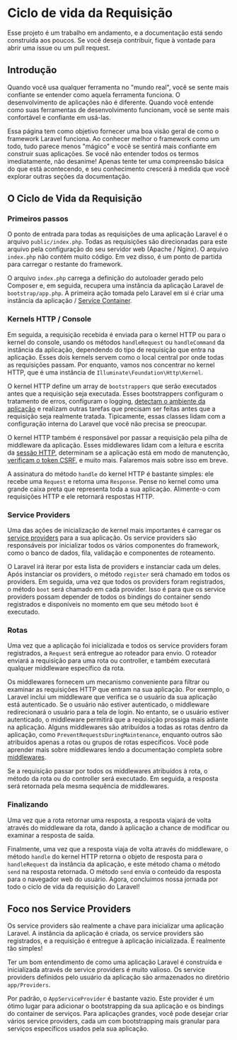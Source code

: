 # Ciclo de vida da Requisição

Esse projeto é um trabalho em andamento, e a documentação está sendo construída aos poucos. Se você deseja contribuir, fique à vontade para abrir uma issue ou um pull request.

## Introdução

Quando você usa qualquer ferramenta no "mundo real", você se sente mais confiante se entender como aquela ferramenta funciona. O desenvolvimento de aplicações não é diferente. Quando você entende como suas ferramentas de desenvolvimento funcionam, você se sente mais confortável e confiante em usá-las.

Essa página tem como objetivo fornecer uma boa visão geral de como o framework Laravel funciona. Ao conhecer melhor o framework como um todo, tudo parece menos "mágico" e você se sentirá mais confiante em construir suas aplicações. Se você não entender todos os termos imediatamente, não desanime! Apenas tente ter uma compreensão básica do que está acontecendo, e seu conhecimento crescerá à medida que você explorar outras seções da documentação.

## O Ciclo de Vida da Requisição

### Primeiros passos

O ponto de entrada para todas as requisições de uma aplicação Laravel é o arquivo `public/index.php`. Todas as requisições são direcionadas para este arquivo pela configuração do seu servidor web (Apache / Nginx). O arquivo `index.php` não contém muito código. Em vez disso, é um ponto de partida para carregar o restante do framework.

O arquivo `index.php` carrega a definição do autoloader gerado pelo Composer e, em seguida, recupera uma instância da aplicação Laravel de `bootstrap/app.php`. A primeira ação tomada pelo Laravel em si é criar uma instância da aplicação / <a href="/conceitos-de-arquitetura/service-container" target="_blank">Service Container</a>.

### Kernels HTTP / Console

Em seguida, a requisição recebida é enviada para o kernel HTTP ou para o kernel do console, usando os métodos `handleRequest` ou `handleCommand` da instância da aplicação, dependendo do tipo de requisição que entra na aplicação. Esses dois kernels servem como o local central por onde todas as requisições passam. Por enquanto, vamos nos concentrar no kernel HTTP, que é uma instância de `Illuminate\Foundation\Http\Kernel`.

O kernel HTTP define um array de `bootstrappers` que serão executados antes que a requisição seja executada. Esses bootstrappers configuram o tratamento de erros, configuram o logging, <a href="/primeiros-passos/configuracao#configuracao-de-ambiente" target="_blank">detectam o ambiente da aplicação</a> e realizam outras tarefas que precisam ser feitas antes que a requisição seja realmente tratada. Tipicamente, essas classes lidam com a configuração interna do Laravel que você não precisa se preocupar.

O kernel HTTP também é responsável por passar a requisição pela pilha de middleware da aplicação. Esses middlewares lidam com a leitura e escrita da <a href="/fundamentos/sessoes" target="_blank">sessão HTTP</a>, determinam se a aplicação está em modo de manutenção, <a href="/fundamentos/protecao-csrf" target="_blank">verificam o token CSRF</a>, e muito mais. Falaremos mais sobre isso em breve.

A assinatura do método `handle` do kernel HTTP é bastante simples: ele recebe uma `Request` e retorna uma `Response`. Pense no kernel como uma grande caixa preta que representa toda a sua aplicação. Alimente-o com requisições HTTP e ele retornará respostas HTTP.

### Service Providers

Uma das ações de inicialização de kernel mais importantes é carregar os <a href="/conceitos-de-arquitetura/service-providers" target="_blank">service providers</a> para a sua aplicação. Os service providers são responsáveis por inicializar todos os vários componentes do framework, como o banco de dados, fila, validação e componentes de roteamento.

O Laravel irá iterar por esta lista de providers e instanciar cada um deles. Após instanciar os providers, o método `register` será chamado em todos os providers. Em seguida, uma vez que todos os providers foram registrados, o método `boot` será chamado em cada provider. Isso é para que os service providers possam depender de todos os bindings do container sendo registrados e disponíveis no momento em que seu método `boot` é executado.

### Rotas

Uma vez que a aplicação foi inicializada e todos os service providers foram registrados, a `Request` será entregue ao roteador para envio. O roteador enviará a requisição para uma rota ou controller, e também executará qualquer middleware específico da rota.

Os middlewares fornecem um mecanismo conveniente para filtrar ou examinar as requisições HTTP que entram na sua aplicação. Por exemplo, o Laravel inclui um middleware que verifica se o usuário da sua aplicação está autenticado. Se o usuário não estiver autenticado, o middleware redirecionará o usuário para a tela de login. No entanto, se o usuário estiver autenticado, o middleware permitirá que a requisição prossiga mais adiante na aplicação. Alguns middlewares são atribuídos a todas as rotas dentro da aplicação, como `PreventRequestsDuringMaintenance`, enquanto outros são atribuídos apenas a rotas ou grupos de rotas específicos. Você pode aprender mais sobre middlewares lendo a documentação completa sobre <a href="/fundamentos/middleware" target="_blank">middlewares</a>.

Se a requisição passar por todos os middlewares atribuídos à rota, o método da rota ou do controller será executado. Em seguida, a resposta será retornada pela mesma sequência de middlewares.

### Finalizando

Uma vez que a rota retornar uma resposta, a resposta viajará de volta através do middleware da rota, dando à aplicação a chance de modificar ou examinar a resposta de saída.

Finalmente, uma vez que a resposta viaja de volta através do middleware, o método `handle` do kernel HTTP retorna o objeto de resposta para o `handleRequest` da instância da aplicação, e este método chama o método `send` na resposta retornada. O método `send` envia o conteúdo da resposta para o navegador web do usuário. Agora, concluímos nossa jornada por todo o ciclo de vida da requisição do Laravel!

## Foco nos Service Providers

Os service providers são realmente a chave para inicializar uma aplicação Laravel. A instância da aplicação é criada, os service providers são registrados, e a requisição é entregue à aplicação inicializada. É realmente tão simples!

Ter um bom entendimento de como uma aplicação Laravel é construída e inicializada através de service providers é muito valioso. Os service providers definidos pelo usuário da aplicação são armazenados no diretório `app/Providers`.

Por padrão, o `AppServiceProvider` é bastante vazio. Este provider é um ótimo lugar para adicionar o bootstrapping da sua aplicação e os bindings do container de serviços. Para aplicações grandes, você pode desejar criar vários service providers, cada um com bootstrapping mais granular para serviços específicos usados pela sua aplicação.